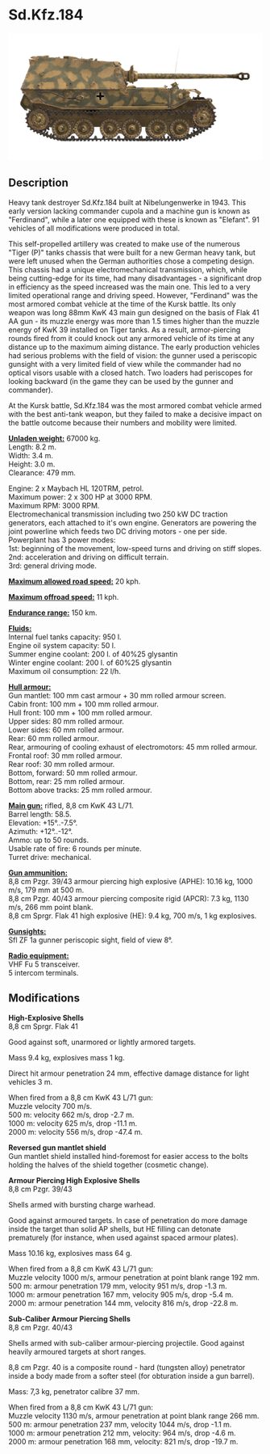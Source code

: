# Sd.Kfz.184

![sdkfz184](../images/vehicles/sdkfz184.png)

## Description

Heavy tank destroyer Sd.Kfz.184 built at Nibelungenwerke in 1943. This early version lacking commander cupola and a machine gun is known as "Ferdinand", while a later one equipped with these is known as "Elefant". 91 vehicles of all modifications were produced in total.  
  
This self-propelled artillery was created to make use of the numerous "Tiger (P)" tanks chassis that were built for a new German heavy tank, but were left unused when the German authorities chose a competing design. This chassis had a unique electromechanical transmission, which, while being cutting-edge for its time, had many disadvantages - a significant drop in efficiency as the speed increased was the main one. This led to a very limited operational range and driving speed. However, "Ferdinand" was the most armored combat vehicle at the time of the Kursk battle. Its only weapon was long 88mm KwK 43 main gun designed on the basis of Flak 41 AA gun - its muzzle energy was more than 1.5 times higher than the muzzle energy of KwK 39 installed on Tiger tanks. As a result, armor-piercing rounds fired from it could knock out any armored vehicle of its time at any distance up to the maximum aiming distance. The early production vehicles had serious problems with the field of vision: the gunner used a periscopic gunsight with a very limited field of view while the commander had no optical visors usable with a closed hatch. Two loaders had periscopes for looking backward (in the game they can be used by the gunner and commander).  
  
At the Kursk battle, Sd.Kfz.184 was the most armored combat vehicle armed with the best anti-tank weapon, but they failed to make a decisive impact on the battle outcome because their numbers and mobility were limited.  
  
<b><u>Unladen weight:</u></b> 67000 kg.  
Length: 8.2 m.  
Width: 3.4 m.  
Height: 3.0 m.  
Clearance: 479 mm.  
  
Engine: 2 x Maybach HL 120TRM, petrol.  
Maximum power: 2 x 300 HP at 3000 RPM.  
Maximum RPM: 3000 RPM.  
Electromechanical transmission including two 250 kW DC traction generators, each attached to it's own engine. Generators are powering the joint powerline which feeds two DC driving motors - one per side.  
Powerplant has 3 power modes:  
1st: beginning of the movement, low-speed turns and driving on stiff slopes.  
2nd: acceleration and driving on difficult terrain.  
3rd: general driving mode.  
  
<b><u>Maximum allowed road speed:</u></b> 20 kph.  
  
<b><u>Maximum offroad speed:</u></b> 11 kph.  
  
<b><u>Endurance range:</u></b> 150 km.  
  
<b><u>Fluids:</u></b>  
Internal fuel tanks capacity: 950 l.  
Engine oil system capacity: 50 l.  
Summer engine coolant: 200 l. of 40%25 glysantin  
Winter engine coolant: 200 l. of 60%25 glysantin  
Maximum oil consumption: 22 l/h.  
  
<b><u>Hull armour:</u></b>  
Gun mantlet: 100 mm cast armour + 30 mm rolled armour screen.  
Cabin front: 100 mm + 100 mm rolled armour.  
Hull front: 100 mm + 100 mm rolled armour.  
Upper sides: 80 mm rolled armour.  
Lower sides: 60 mm rolled armour.  
Rear: 60 mm rolled armour.  
Rear, armouring of cooling exhaust of electromotors: 45 mm rolled armour.  
Frontal roof: 30 mm rolled armour.  
Rear roof: 30 mm rolled armour.  
Bottom, forward: 50 mm rolled armour.  
Bottom, rear: 25 mm rolled armour.  
Bottom above tracks: 25 mm rolled armour.  
  
<b><u>Main gun:</u></b> rifled, 8,8 cm KwK 43 L/71.  
Barrel length: 58.5.  
Elevation: +15°..-7.5°.  
Azimuth: +12°..-12°.  
Ammo: up to 50 rounds.  
Usable rate of fire: 6 rounds per minute.  
Turret drive: mechanical.  
  
<b><u>Gun ammunition:</u></b>  
8,8 cm Pzgr. 39/43 armour piercing high explosive (APHE): 10.16 kg, 1000 m/s, 179 mm at 500 m.  
8,8 cm Pzgr. 40/43 armour piercing composite rigid (APCR): 7.3 kg, 1130 m/s, 266 mm point blank.  
8,8 cm Sprgr. Flak 41 high explosive (HE): 9.4 kg, 700 m/s, 1 kg explosives.  
  
<b><u>Gunsights:</u></b>  
Sfl ZF 1a gunner periscopic sight, field of view 8°.  
  
<b><u>Radio equipment:</u></b>  
VHF Fu 5 transceiver.  
5 intercom terminals.

## Modifications

**High-Explosive Shells**  
8,8 cm Sprgr. Flak 41  
  
Good against soft, unarmored or lightly armored targets.  
  
Mass 9.4 kg, explosives mass 1 kg.  
  
Direct hit armour penetration 24 mm, effective damage distance for light vehicles 3 m.  
  
When fired from a 8,8 cm KwK 43 L/71 gun:  
Muzzle velocity 700 m/s.  
500 m: velocity 662 m/s, drop -2.7 m.  
1000 m: velocity 625 m/s, drop -11.1 m.  
2000 m: velocity 556 m/s, drop -47.4 m.

**Reversed gun mantlet shield**  
Gun mantlet shield installed hind-foremost for easier access to the bolts holding the halves of the shield together (cosmetic change).

**Armour Piercing High Explosive Shells**  
8,8 cm Pzgr. 39/43  
  
Shells armed with bursting charge warhead.  
  
Good against armoured targets. In case of penetration do more damage inside the target than solid AP shells, but HE filling can detonate prematurely (for instance, when used against spaced armour plates).  
  
Mass 10.16 kg, explosives mass 64 g.  
  
When fired from a 8,8 cm KwK 43 L/71 gun:  
Muzzle velocity 1000 m/s, armour penetration at point blank range 192 mm.  
500 m: armour penetration 179 mm, velocity 951 m/s, drop -1.3 m.  
1000 m: armour penetration 167 mm, velocity 905 m/s, drop -5.4 m.  
2000 m: armour penetration 144 mm, velocity 816 m/s, drop -22.8 m.

**Sub-Caliber Armour Piercing Shells**  
8,8 cm Pzgr. 40/43  
  
Shells armed with sub-caliber armour-piercing projectile. Good against heavily armoured targets at short ranges.  
  
8,8 cm Pzgr. 40 is a composite round - hard (tungsten alloy) penetrator inside a body made from a softer steel (for obturation inside a gun barrel).  
  
Mass: 7,3 kg, penetrator calibre 37 mm.  
  
When fired from a 8,8 cm KwK 43 L/71 gun:  
Muzzle velocity 1130 m/s, armour penetration at point blank range 266 mm.  
500 m: armour penetration 237 mm, velocity 1044 m/s, drop -1.1 m.  
1000 m: armour penetration 212 mm, velocity: 964 m/s, drop -4.6 m.  
2000 m: armour penetration 168 mm, velocity: 821 m/s, drop -19.7 m.

